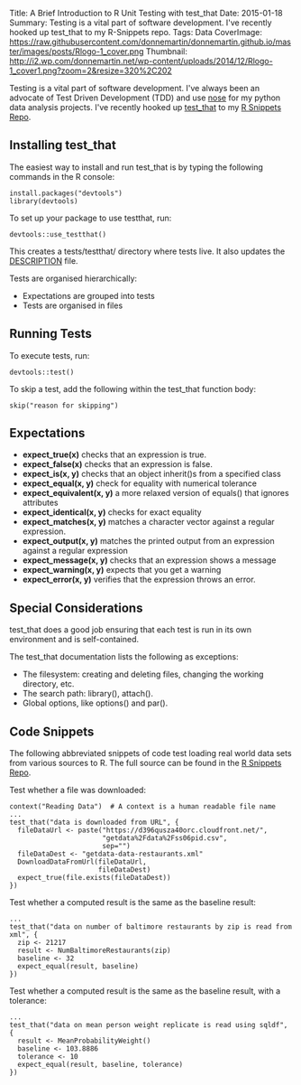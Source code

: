 Title: A Brief Introduction to R Unit Testing with test_that
Date: 2015-01-18
Summary: Testing is a vital part of software development.  I've recently hooked up test_that to my R-Snippets repo.
Tags: Data
CoverImage: https://raw.githubusercontent.com/donnemartin/donnemartin.github.io/master/images/posts/Rlogo-1_cover.png
Thumbnail: http://i2.wp.com/donnemartin.net/wp-content/uploads/2014/12/Rlogo-1_cover1.png?zoom=2&resize=320%2C202

Testing is a vital part of software development.  I've always been an advocate of Test Driven Development (TDD) and use [nose](https://nose.readthedocs.org/en/latest/) for my python data analysis projects.  I've recently hooked up [test_that](http://cran.r-project.org/web/packages/testthat/index.html) to my [R Snippets Repo](https://github.com/donnemartin/r-snippets).

## Installing test_that

The easiest way to install and run test_that is by typing the following commands in the R console:

```
install.packages("devtools")
library(devtools)
```

To set up your package to use testthat, run:

```
devtools::use_testthat()
```

This creates a tests/testthat/ directory where tests live.  It also updates the [DESCRIPTION](https://github.com/donnemartin/r-snippets/blob/master/DESCRIPTION) file.

Tests are organised hierarchically:

* Expectations are grouped into tests
* Tests are organised in files

## Running Tests

To execute tests, run:

```
devtools::test()
```

To skip a test, add the following within the test_that function body:

```
skip("reason for skipping")
```

## Expectations

* **expect_true(x)**  checks that an expression is true.
* **expect_false(x)** checks that an expression is false.
* **expect_is(x, y)** checks that an object inherit()s from a specified class
* **expect_equal(x, y)**  check for equality with numerical tolerance
* **expect_equivalent(x, y)** a more relaxed version of equals() that ignores attributes
* **expect_identical(x, y)**  checks for exact equality
* **expect_matches(x, y)**    matches a character vector against a regular expression.
* **expect_output(x, y)** matches the printed output from an expression against a regular expression
* **expect_message(x, y)**    checks that an expression shows a message
* **expect_warning(x, y)**    expects that you get a warning
* **expect_error(x, y)**  verifies that the expression throws an error.

## Special Considerations

test_that does a good job ensuring that each test is run in its own environment and is self-contained.

The test_that documentation lists the following as exceptions:

* The filesystem: creating and deleting files, changing the working directory, etc.
* The search path: library(), attach().
* Global options, like options() and par().

## Code Snippets

The following abbreviated snippets of code test loading real world data sets from various sources to R.  The full source can be found in the [R Snippets Repo](https://github.com/donnemartin/r-snippets).

Test whether a file was downloaded:

```
context("Reading Data")  # A context is a human readable file name
...
test_that("data is downloaded from URL", {
  fileDataUrl <- paste("https://d396qusza40orc.cloudfront.net/",
                       "getdata%2Fdata%2Fss06pid.csv",
                       sep="")
  fileDataDest <- "getdata-data-restaurants.xml"
  DownloadDataFromUrl(fileDataUrl,
                      fileDataDest)
  expect_true(file.exists(fileDataDest))
})
```

Test whether a computed result is the same as the baseline result:

```
...
test_that("data on number of baltimore restaurants by zip is read from xml", {
  zip <- 21217
  result <- NumBaltimoreRestaurants(zip)
  baseline <- 32
  expect_equal(result, baseline)
})
```

Test whether a computed result is the same as the baseline result, with a tolerance:

```
...
test_that("data on mean person weight replicate is read using sqldf", {
  result <- MeanProbabilityWeight()
  baseline <- 103.8886
  tolerance <- 10
  expect_equal(result, baseline, tolerance)
})
```
